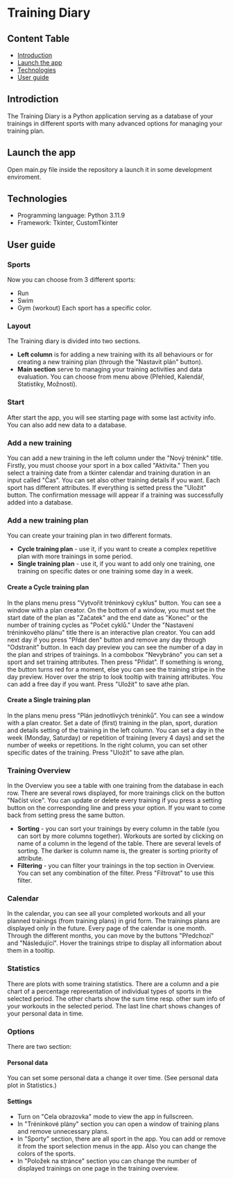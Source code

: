 # Training Diary
## Content Table
  * [Introduction](#introduction)
  * [Launch the app](#launch)
  * [Technologies](#technologies)
  * [User guide](#user_guide)
## Introdiction
The Training Diary is a Python application serving as a database of your trainings in different sports with many advanced options for managing your training plan.
## Launch the app
Open main.py file inside the repository a launch it in some development enviroment.
## Technologies
* Programming language: Python 3.11.9
* Framework: Tkinter, CustomTkinter

## User guide
### Sports
Now you can choose from 3 different sports:
* Run
* Swim
* Gym (workout)
Each sport has a specific color.
### Layout
The Training diary is divided into two sections.
* **Left column** is for adding a new training with its all behaviours or for creating a new training plan (through the "Nastavit plán" button).
* **Main section** serve to managing your training activities and data evaluation. You can choose from menu above (Přehled, Kalendář, Statistiky, Možnosti).
### Start
After start the app, you will see starting page with some last activity info. You can also add new data to a database.
### Add a new training
You can add a new training in the left column under the "Nový trénink" title. Firstly, you must choose your sport in a box called "Aktivita." Then you select a training date from a tkinter calendar and training duration in an input called "Čas". You can set also other training details if you want. Each sport has different attributes. 
If everything is setted press the "Uložit" button.
The confirmation message will appear if a training was successfully added into a database.
### Add a new training plan
 You can create your training plan in two different formats.
 * **Cycle training plan** - use it, if you want to create a complex repetitive plan with more trainings in some period.
 *  **Single training plan** - use it, if you want to add only one training, one training on specific dates or one training some day in a week.
#### Create a Cycle training plan
In the plans menu press "Vytvořit tréninkový cyklus" button.
You can see a window with a plan creator. On the bottom of a window, you must set the start date of the plan as "Začatek" and the end date as "Konec" or the number of training cycles as "Počet cyklů."
Under the "Nastavení tréninkového plánu" title there is an interactive plan creator. You can add next day if you press "Přdat den" button and remove any day through "Odstranit" button.
In each day preview you can see the number of a day in the plan and stripes of trainings. In a combobox "Nevybráno" you can set a sport and set training attributes. Then press "Přidat". If something is wrong, the button turns red for a moment, else you can see  the training stripe in the day preview. Hover over the strip to look tooltip with training attributes. You can add a free day if you want.
Press "Uložit" to save athe plan.
#### Create a Single training plan
In the plans menu press "Plán jednotlivých tréninků".
You can see a window with a plan creator. Set a date of (first) training in the plan, sport, duration and details setting of the training in the left column. You can set a day in the week (Monday, Saturday) or repetition of training (every 4 days) and set the number of weeks or repetitions. In the right column, you can set other specific dates of the training.
Press "Uložit" to save athe plan.
### Training Overview
In the Overview you see a table with one training from the database in each row. There are several rows displayed, for more trainings click on the button "Načíst více". You can update or delete every training if you press a setting button on the corresponding line and press your option. If you want to come back from setting press the same button.
* **Sorting** - you can sort your trainings by every column in the table (you can sort by more columns together). Workouts are sorted by clicking on name of a column in the legend of the table. There are several levels of sorting. The darker is column name is, the greater is sorting priority of attribute.
* **Filtering** - you can filter your trainings in the top section in Overview. You can set any combination of the filter. Press "Filtrovat" to use this filter.
### Calendar
In the calendar, you can see all your completed workouts and all your planned trainings (from training plans) in grid form. The trainings plans are displayed only in the future. Every page of the calendar is one month. Through the different months, you can move by the buttons "Předchozí" and "Následující". Hover the trainings stripe to display all information about them in a tooltip.
### Statistics
There are plots with some training statistics. There are a column and a pie chart of a percentage representation of individual types of sports in the selected period. The other charts show the sum time resp. other sum info of your workouts in the selected period. The last line chart shows changes of your personal data in time.  
### Options
There are two section:
#### Personal data
You can set some personal data a change it over time. (See personal data plot in Statistics.)
#### Settings
* Turn on "Cela obrazovka" mode to view the app in fullscreen.
* In "Tréninkové plány" section you can open a window of training plans and remove unnecessary plans.
* In "Sporty" section, there are all sport in the app. You can add or remove it from the sport selection menus in the app. Also you can change the colors of the sports.
* In "Položek na stránce" section you can change the number of displayed trainings on one page in the training overview.
